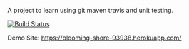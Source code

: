 A project to learn using git maven travis and unit testing.

[![Build Status](https://travis-ci.org/agucsav/myDemoApp.svg?branch=master)](https://travis-ci.org/agucsav/myDemoApp)

Demo Site: https://blooming-shore-93938.herokuapp.com/
